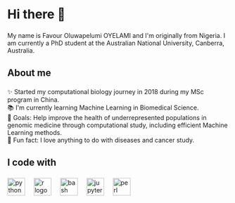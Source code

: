 <h1 align="left">Hi there 👋 </h1>

###

<p align="left">My name is Favour Oluwapelumi OYELAMI and I'm originally from Nigeria. I am currently a PhD student at the Australian National University, Canberra, Australia.</p>

###

<h2 align="left">About me</h2>

###

<p align="left">✨ Started my computational biology journey in 2018 during my MSc program in China.<br>📚 I'm currently learning Machine Learning in Biomedical Science.<br>🎯 Goals: Help improve the health of underrepresented populations in genomic medicine through computational study, including efficient Machine Learning methods.<br>🎲 Fun fact: I love anything to do with diseases and cancer study.</p>

###

<h2 align="left">I code with</h2>

###

<div align="left">
  <img src="https://cdn.jsdelivr.net/gh/devicons/devicon/icons/python/python-original.svg" height="40" alt="python logo"  />
  <img width="12" />
  <img src="https://cdn.jsdelivr.net/gh/devicons/devicon/icons/r/r-original.svg" height="40" alt="r logo"  />
  <img width="12" />
  <img src="https://cdn.jsdelivr.net/gh/devicons/devicon/icons/bash/bash-original.svg" height="40" alt="bash logo"  />
  <img width="12" />
  <img src="https://cdn.jsdelivr.net/gh/devicons/devicon/icons/jupyter/jupyter-original.svg" height="40" alt="jupyter logo"  />
  <img width="12" />
  <img src="https://skillicons.dev/icons?i=perl" height="40" alt="perl logo"  />
</div>

###

